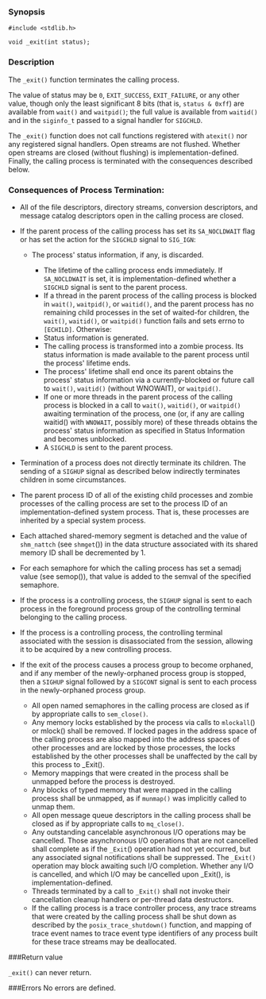 ### Synopsis
`#include <stdlib.h>`

`void _exit(int status);`

### Description


The `_exit()` function terminates the calling process. 

The value of status may be `0`, `EXIT_SUCCESS`, `EXIT_FAILURE`, or any other value, though only the least significant 8 bits (that is, `status & 0xff`) are available from `wait()` and `waitpid()`; the full value is available from `waitid()` and in the `siginfo_t` passed to a signal handler for `SIGCHLD`.

The `_exit()` function does not call functions registered with `atexit()` nor any registered signal handlers. Open streams are not flushed. Whether open streams are closed (without flushing) is implementation-defined. Finally, the calling process is terminated with the consequences described below.

### Consequences of Process Termination:

* All of the file descriptors, directory streams, conversion descriptors, and message catalog descriptors open in the calling process are closed.
* If the parent process of the calling process has set its `SA_NOCLDWAIT` flag or has set the action for the `SIGCHLD` signal to `SIG_IGN`:
  
  * The process' status information, if any, is discarded.

    - The lifetime of the calling process ends immediately. If `SA_NOCLDWAIT` is set, it is implementation-defined whether a `SIGCHLD` signal is sent to the parent process.
    - If a thread in the parent process of the calling process is blocked in `wait()`, `waitpid()`, or `waitid()`, and the parent process has no remaining child processes in the set of waited-for children, the `wait()`, `waitid()`, or `waitpid()` function fails and sets errno to `[ECHILD]`.
		Otherwise:
    - Status information is generated.
    - The calling process is transformed into a zombie process. Its status information is made available to the parent process until the process' lifetime ends.
    - The process' lifetime shall end once its parent obtains the process' status information via a currently-blocked or future call to `wait()`, `waitid()` (without WNOWAIT), or `waitpid()`.
    - If one or more threads in the parent process of the calling process is blocked in a call to `wait()`, `waitid()`, or `waitpid()` awaiting termination of the process, one (or, if any are calling waitid() with `WNOWAIT`, possibly more) of these threads obtains the process' status information as specified in Status Information and becomes unblocked.
    - A `SIGCHLD` is sent to the parent process.
* Termination of a process does not directly terminate its children. The sending of a `SIGHUP` signal as described below indirectly terminates children in some circumstances.
* The parent process ID of all of the existing child processes and zombie processes of the calling process are set to the process ID of an implementation-defined system process. That is, these processes are inherited by a special system process.
* Each attached shared-memory segment is detached and the value of `shm_nattch` (see `shmget`()) in the data structure associated with its shared memory ID shall be decremented by 1.  
* For each semaphore for which the calling process has set a semadj value (see semop()), that value is added to the semval of the specified semaphore.  
* If the process is a controlling process, the `SIGHUP` signal is sent to each process in the foreground process group of the controlling terminal belonging to the calling process.
* If the process is a controlling process, the controlling terminal associated with the session is disassociated from the session, allowing it to be acquired by a new controlling process.
* If the exit of the process causes a process group to become orphaned, and if any member of the newly-orphaned process group is stopped, then a `SIGHUP` signal followed by a `SIGCONT` signal is sent to each process in the newly-orphaned process group.
  * All open named semaphores in the calling process are closed as if by appropriate calls to `sem_close()`.
  * Any memory locks established by the process via calls to `mlockall`() or mlock() shall be removed. If locked pages in the address space of the calling process are also mapped into the address spaces of other processes and are locked by those processes, the locks established by the other processes shall be unaffected by the call by this process to _Exit().
  * Memory mappings that were created in the process shall be unmapped before the process is destroyed.
  * Any blocks of typed memory that were mapped in the calling process shall be unmapped, as if `munmap()` was implicitly called to unmap them.  
  * All open message queue descriptors in the calling process shall be closed as if by appropriate calls to `mq_close()`. 
  * Any outstanding cancelable asynchronous I/O operations may be cancelled. Those asynchronous I/O operations that are not cancelled  shall complete as if the `_Exit`() operation had not yet occurred, but any associated signal notifications shall be suppressed. The `_Exit()` operation may block awaiting such I/O completion. Whether any I/O is cancelled, and which I/O may be cancelled upon _Exit(), is implementation-defined.
  * Threads terminated by a call to `_Exit()` shall not invoke their cancellation cleanup handlers or per-thread data destructors.
  * If the calling process is a trace controller process, any trace streams that were created by the calling process shall be shut down as described by the `posix_trace_shutdown()` function, and mapping of trace event names to trace event type identifiers of any process built for these trace streams may be deallocated. 


###Return value

`_exit()` can never return.

###Errors
No errors are defined.